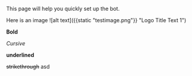 
This page will help you quickly set up the bot.

Here is an image 
![alt text]({{static "testimage.png"}} "Logo Title Text 1")

**Bold**

*Cursive*

__underlined__

~~strikethrough~~ asd